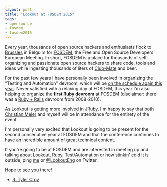 ```yaml
---
layout: post
title: "Lookout at FOSDEM 2015"
tags:
- opensource
- fosdem
- fosdem2015
---
```



Every year, thousands of open source hackers and enthusiasts flock to
[Brussles](https://en.wikipedia.org/wiki/Brussels) in Belguim for
[FOSDEM](https://fosdem.org/2015/), the Free and Open Source Developers
European Meeting. In short, FOSDEM is a place for thousands of self-organizing
and passionate open source hackers to share code, tools and ideas while
ingesting thousands of liters of
[Club-Mate](https://en.wikipedia.org/wiki/Club_mate) and beer.

For the past few years [I](https://github.com/rtyler) have personally been
involved in organizing the "Testing and Automation" devroom, which will be [on
the schedule again this
year](https://fosdem.org/2015/schedule/track/testing_and_automation/). Never
satisfied with a relaxing day at FOSDEM, this year I'm also helping to organize the
**first [Ruby devroom](https://fosdem.org/2015/schedule/track/ruby/)** at
FOSDEM (disclaimer: there was a [Ruby +
Rails](https://archive.fosdem.org/2008/schedule/devroom/rubyonrails.html)
devroom from 2008-2010).


As Lookout is getting [more involved in
JRuby](/2014/12/jruby-sponsored-in-part-by-lookout), I'm happy to say that
both [Christian Meier](https://github.com/mkristian) and myself will be in
attendance for the entirety of the event.


I'm personally very excited that Lookout is going to be present for the second
consecutive year at FOSDEM and that the conference continues to have an
incredible amount of great technical content.


If you're going to be at FOSDEM and are interested in meeting up and talking
about Lookout, Ruby, Test/Automation or how stinkin' cold it is outside, ping
[me](https://twitter.com/agentdero) or
[@LookoutEng](https://twitter.com/lookouteng) on Twitter.

Hope to see you there!


- [R. Tyler Croy](https://github.com/rtyler)
